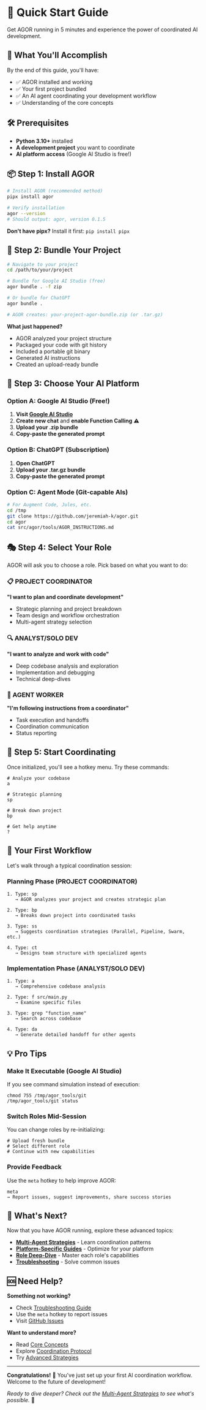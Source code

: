 # 🚀 Quick Start Guide

Get AGOR running in 5 minutes and experience the power of coordinated AI development.

## 🎯 What You'll Accomplish

By the end of this guide, you'll have:
- ✅ AGOR installed and working
- ✅ Your first project bundled
- ✅ An AI agent coordinating your development workflow
- ✅ Understanding of the core concepts

## 🛠️ Prerequisites

- **Python 3.10+** installed
- **A development project** you want to coordinate
- **AI platform access** (Google AI Studio is free!)

## 📦 Step 1: Install AGOR

```bash
# Install AGOR (recommended method)
pipx install agor

# Verify installation
agor --version
# Should output: agor, version 0.1.5
```

**Don't have pipx?** Install it first: `pip install pipx`

## 🎁 Step 2: Bundle Your Project

```bash
# Navigate to your project
cd /path/to/your/project

# Bundle for Google AI Studio (free)
agor bundle . -f zip

# Or bundle for ChatGPT
agor bundle .

# AGOR creates: your-project-agor-bundle.zip (or .tar.gz)
```

**What just happened?**
- AGOR analyzed your project structure
- Packaged your code with git history
- Included a portable git binary
- Generated AI instructions
- Created an upload-ready bundle

## 🤖 Step 3: Choose Your AI Platform

### Option A: Google AI Studio (Free!)

1. **Visit [Google AI Studio](https://aistudio.google.com/)**
2. **Create new chat** and **enable Function Calling** ⚠️
3. **Upload your .zip bundle**
4. **Copy-paste the generated prompt**

### Option B: ChatGPT (Subscription)

1. **Open ChatGPT**
2. **Upload your .tar.gz bundle**
3. **Copy-paste the generated prompt**

### Option C: Agent Mode (Git-capable AIs)

```bash
# For Augment Code, Jules, etc.
cd /tmp
git clone https://github.com/jeremiah-k/agor.git
cd agor
cat src/agor/tools/AGOR_INSTRUCTIONS.md
```

## 🎭 Step 4: Select Your Role

AGOR will ask you to choose a role. Pick based on what you want to do:

### 📋 PROJECT COORDINATOR
**"I want to plan and coordinate development"**
- Strategic planning and project breakdown
- Team design and workflow orchestration
- Multi-agent strategy selection

### 🔍 ANALYST/SOLO DEV
**"I want to analyze and work with code"**
- Deep codebase analysis and exploration
- Implementation and debugging
- Technical deep-dives

### 🤖 AGENT WORKER
**"I'm following instructions from a coordinator"**
- Task execution and handoffs
- Coordination communication
- Status reporting

## 🎼 Step 5: Start Coordinating

Once initialized, you'll see a hotkey menu. Try these commands:

```
# Analyze your codebase
a

# Strategic planning
sp

# Break down project
bp

# Get help anytime
?
```

## 🎯 Your First Workflow

Let's walk through a typical coordination session:

### Planning Phase (PROJECT COORDINATOR)
```
1. Type: sp
   → AGOR analyzes your project and creates strategic plan

2. Type: bp
   → Breaks down project into coordinated tasks

3. Type: ss
   → Suggests coordination strategies (Parallel, Pipeline, Swarm, etc.)

4. Type: ct
   → Designs team structure with specialized agents
```

### Implementation Phase (ANALYST/SOLO DEV)
```
1. Type: a
   → Comprehensive codebase analysis

2. Type: f src/main.py
   → Examine specific files

3. Type: grep "function_name"
   → Search across codebase

4. Type: da
   → Generate detailed handoff for other agents
```

## 💡 Pro Tips

### Make It Executable (Google AI Studio)
If you see command simulation instead of execution:
```
chmod 755 /tmp/agor_tools/git
/tmp/agor_tools/git status
```

### Switch Roles Mid-Session
You can change roles by re-initializing:
```
# Upload fresh bundle
# Select different role
# Continue with new capabilities
```

### Provide Feedback
Use the `meta` hotkey to help improve AGOR:
```
meta
→ Report issues, suggest improvements, share success stories
```

## 🔄 What's Next?

Now that you have AGOR running, explore these advanced topics:

- **[Multi-Agent Strategies](strategies.md)** - Learn coordination patterns
- **[Platform-Specific Guides](google-ai-studio.md)** - Optimize for your platform
- **[Role Deep-Dive](roles.md)** - Master each role's capabilities
- **[Troubleshooting](troubleshooting.md)** - Solve common issues

## 🆘 Need Help?

**Something not working?**
- Check [Troubleshooting Guide](troubleshooting.md)
- Use the `meta` hotkey to report issues
- Visit [GitHub Issues](https://github.com/jeremiah-k/agor/issues)

**Want to understand more?**
- Read [Core Concepts](roles.md)
- Explore [Coordination Protocol](coordination.md)
- Try [Advanced Strategies](strategies.md)

---

**Congratulations!** 🎉 You've just set up your first AI coordination workflow. Welcome to the future of development!

*Ready to dive deeper? Check out the [Multi-Agent Strategies](strategies.md) to see what's possible.* 🚀
